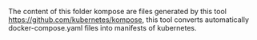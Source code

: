 The content of this folder kompose are files generated by this tool https://github.com/kubernetes/kompose, this tool converts automatically docker-compose.yaml files into manifests of kubernetes.